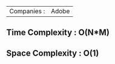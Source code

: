 <table>
  <tr>
    <td>Companies : </td>
    <td>Adobe</td>
  </tr>
</table>

<h2>Time Complexity :  O(N*M)</h2>
<h2>Space Complexity : O(1) </h2>
